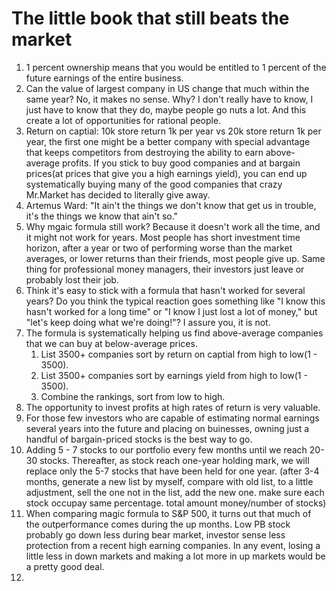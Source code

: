 # The little book that still beats the market

1. 1 percent ownership means that you would be entitled to 1 percent of the future earnings of the entire business. 
2. Can the value of largest company in US change that much within the same year? No, it makes no sense. Why? I don't really have to know, I just have to know that they do, maybe people go nuts a lot. And this create a lot of opportunities for rational people.
3. Return on captial: 10k store return 1k per year vs 20k store return 1k per year, the first one might be a better company with special advantage that keeps competitors from destroying the ability to earn above-average profits. If you stick to buy good companies and at bargain prices(at prices that give you a high earnings yield), you can end up systematically buying many of the good companies that crazy Mr.Market has decided to literally give away. 
4. Artemus Ward: "It ain't the things we don't know that get us in trouble, it's the things we know that ain't so."
5. Why mgaic formula still work? Because it doesn't work all the time, and it might not work for years. Most people has short investment time horizon, after a year or two of performing worse than the market averages, or lower returns than their friends, most people give up. Same thing for professional money managers, their investors just leave or probably lost their job. 
6. Think it's easy to stick with a formula that hasn't worked for several years? Do you think the typical reaction goes something like "I know this hasn't worked for a long time" or "I know I just lost a lot of money," but "let's keep doing what we're doing!"? I assure you, it is not.
7. The formula is systematically helping us find above-average companies that we can buy at below-average prices. 
    1. List 3500+ companies sort by return on captial from high to low(1 - 3500).
    2. List 3500+ companies sort by earnings yield from high to low(1 - 3500).
    3. Combine the rankings, sort from low to high. 
8. The opportunity to invest profits at high rates of return is very valuable. 
9. For those few investors who are capable of estimating normal earnings several years into the future and placing on buinesses, owning just a handful of bargain-priced stocks is the best way to go.
10. Adding 5 - 7 stocks to our portfolio every few months until we reach 20-30 stocks. Thereafter, as stock reach one-year holding mark, we will replace only the 5-7 stocks that have been held for one year. (after 3-4 months, generate a new list by myself, compare with old list, to a little adjustment, sell the one not in the list, add the new one. make sure each stock occupay same percentage. total amount money/number of stocks)
11. When comparing magic formula to S&P 500, it turns out that much of the outperformance comes during the up months. Low PB stock probably go down less during bear market, investor sense less protection from a recent high earning companies. In any event, losing a little less in down markets and making a lot more in up markets would be a pretty good deal.
12. 


